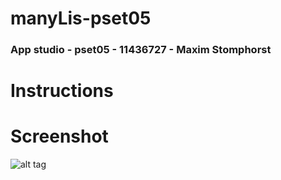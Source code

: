 # manyLis-pset05
### App studio - pset05 - 11436727 - Maxim Stomphorst

# Instructions

# Screenshot
![alt tag]()
